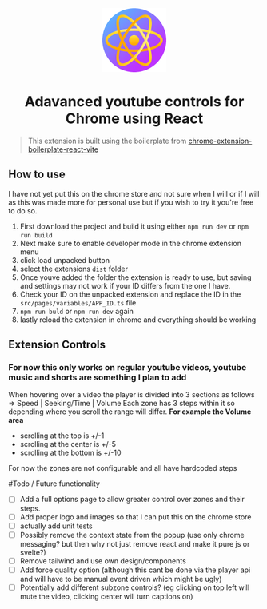<div align="center">
  <img src="public/icon-128.png" alt="logo"/>
  <h1>Adavanced youtube controls for Chrome using React</h1>
</div>

 > This extension is built using the boilerplate from [chrome-extension-boilerplate-react-vite](https://github.com/Jonghakseo/chrome-extension-boilerplate-react-vite)

## How to use
I have not yet put this on the chrome store and not sure when I will or if I will as this was made more for personal use but if you wish to try it you're free to do so.

1. First download the project and build it using either ```npm run dev``` or ```npm run build```
2. Next make sure to enable developer mode in the chrome extension menu
3. click load unpacked button
4. select the extensions ```dist``` folder
5. Once youve added the folder the extension is ready to use, but saving and settings may not work if your ID differs from the one I have.
6. Check your ID on the unpacked extension and replace the ID in the ```src/pages/variables/APP_ID.ts``` file
7. ```npm run buld``` or ```npm run dev``` again
8. lastly reload the extension in chrome and everything should be working
   
## Extension Controls
### For now this only works on regular youtube videos, youtube music and shorts are something I plan to add

When hovering over a video the player is divided into 3 sections as follows => Speed | Seeking/Time | Volume
Each zone has 3 steps within it so depending where you scroll the range will differ.
**For example the Volume area**
 - scrolling at the top is +/-1
 - scrolling at the center is +/-5
 - scrolling at the bottom is +/-10

For now the zones are not configurable and all have hardcoded steps


#Todo / Future functionality
- [ ] Add a full options page to allow greater control over zones and their steps.
- [ ]  Add proper logo and images so that I can put this on the chrome store
- [ ]  actually add unit tests
- [ ]  Possibly remove the context state from the popup (use only chrome messaging? but then why not just remove react and make it pure js or svelte?)
- [ ]  Remove tailwind and use own design/components
- [ ]  Add force quality option (although this cant be done via the player api and will have to be manual event driven which might be ugly)
- [ ]  Potentially add different subzone controls? (eg clicking on top left will mute the video, clicking center will turn captions on)
